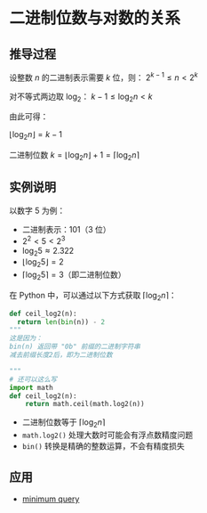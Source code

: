 # 二进制位数与对数的关系

## 推导过程

设整数 $n$ 的二进制表示需要 $k$ 位，则： $2^{k-1} \leq n < 2^k$

对不等式两边取 $\log_2$： $k-1 \leq \log_2n < k$

由此可得：

$\lfloor \log_2n \rfloor = k-1$

二进制位数 $k = \lfloor \log_2n \rfloor + 1 = \lceil \log_2n \rceil$

## 实例说明

以数字 5 为例：

- 二进制表示：101（3 位）
- $2^2 < 5 < 2^3$
- $\log_2 5 \approx 2.322$
- $\lfloor \log_2 5 \rfloor = 2$
- $\lceil \log_2 5 \rceil = 3$（即二进制位数）

在 Python 中，可以通过以下方式获取 $\lceil \log_2n \rceil$：

```python
def ceil_log2(n):
  return len(bin(n)) - 2
"""
这是因为：
bin(n) 返回带 "0b" 前缀的二进制字符串
减去前缀长度2后，即为二进制位数

"""
# 还可以这么写
import math
def ceil_log2(n):
    return math.ceil(math.log2(n))
```

- 二进制位数等于 $\lceil \log_2n \rceil$
- `math.log2()` 处理大数时可能会有浮点数精度问题
- `bin()` 转换是精确的整数运算，不会有精度损失

## 应用

- [minimum query](./minquery.md)
